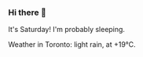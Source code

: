 ### Hi there :wave:

It's Saturday! I'm probably sleeping.

Weather in Toronto: light rain, at +19°C.
